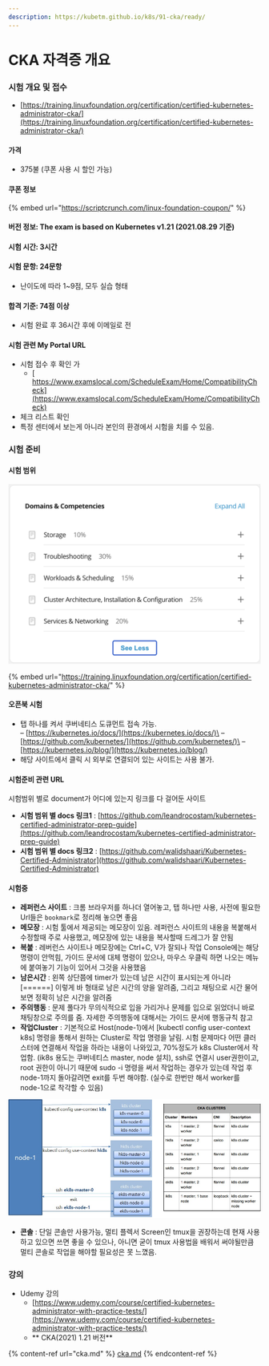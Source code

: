 ```yaml
---
description: https://kubetm.github.io/k8s/91-cka/ready/
---
```


# CKA 자격증 개요

### 시험 개요 및 접수

* [https://training.linuxfoundation.org/certification/certified-kubernetes-administrator-cka/](https://training.linuxfoundation.org/certification/certified-kubernetes-administrator-cka/)

#### 가격

* 375불 (쿠폰 사용 시 할인 가능)

#### **쿠폰 정보**

{% embed url="https://scriptcrunch.com/linux-foundation-coupon/" %}

#### 버전 정보: The exam is based on Kubernetes v1.21 (2021.08.29 기준)

#### 시험 시간: 3시간

#### 시험 문항: 24문항

* 난이도에 따라 1\~9점, 모두 실습 형태

#### 합격 기준: 74점 이상

* 시험 완료 후 36시간 후에 이메일로 전

#### 시험 관련 My Portal URL

* 시험 접수 후 확인 가
  * [ https://www.examslocal.com/ScheduleExam/Home/CompatibilityCheck](https://www.examslocal.com/ScheduleExam/Home/CompatibilityCheck)
*
  체크 리스트 확인
* 특정 센터에서 보는게 아니라 본인의 환경에서 시험을 치를 수 있음.

### 시험 준비

#### 시험 범위

![](<../../.gitbook/assets/image (6).png>)

{% embed url="https://training.linuxfoundation.org/certification/certified-kubernetes-administrator-cka/" %}

#### 오픈북 시험

* 탭 하나를 켜서 쿠버네티스 도큐먼트 접속 가능.\
  – [https://kubernetes.io/docs/](https://kubernetes.io/docs/)\
  – [https://github.com/kubernetes/](https://github.com/kubernetes/)\
  – [https://kubernetes.io/blog/](https://kubernetes.io/blog/)
* 해당 사이트에서 클릭 시 외부로 연결되어 있는 사이트는 사용 불가.

#### 시험준비 관련 URL

시험범위 별로 document가 어디에 있는지 링크를 다 걸어둔 사이트

* **시험 범위 별 docs 링크1** : [https://github.com/leandrocostam/kubernetes-certified-administrator-prep-guide](https://github.com/leandrocostam/kubernetes-certified-administrator-prep-guide)
* **시험 범위 별 docs 링크2** : [https://github.com/walidshaari/Kubernetes-Certified-Administrator](https://github.com/walidshaari/Kubernetes-Certified-Administrator)

#### 시험중

* **레퍼런스 사이트** : 크롬 브라우저를 하나더 열어놓고, 탭 하나만 사용, 사전에 필요한 Url들은 `bookmark`로 정리해 놓으면 좋음
* **메모장** : 시험 툴에서 제공되는 메모장이 있음. 레퍼런스 사이트의 내용을 복붙해서 수정할때 주로 사용했고, 메모장에 있는 내용을 복사할때 드레그가 잘 안됨
* **복붙** : 레버런스 사이트나 메모장에는 Ctrl+C, V가 잘되나 작업 Console에는 해당 명령이 안먹힘, 가이드 문서에 대체 명령이 있으나, 마우스 우클릭 하면 나오는 메뉴에 붙여놓기 기능이 있어서 그것을 사용했음
* **남은시간** : 왼쪽 상단쯤에 timer가 있는데 남은 시간이 표시되는게 아니라 \[======] 이렇게 바 형태로 남은 시간의 양을 알려줌, 그리고 채팅으로 시간 물어보면 정확히 남은 시간을 알려줌
* **주의행동** : 문제 풀다가 무의식적으로 입을 가리거나 문제를 입으로 읽었더니 바로 채팅창으로 주의를 줌. 자세한 주의행동에 대해서는 가이드 문서에 행동규칙 참고
* **작업Cluster** : 기본적으로 Host(node-1)에서 \[kubectl config user-context k8s] 명령을 통해서 원하는 Cluster로 작업 명령을 날림. 시험 문제마다 어떤 클러스터에 연결해서 작업을 하라는 내용이 나와있고, 70%정도가 k8s Cluster에서 작업함. (ik8s 용도는 쿠버네티스 master, node 설치), ssh로 연결시 user권한이고, root 권한이 아니기 때문에 sudo -i 명령을 써서 작업하는 경우가 있는데 작업 후 node-1까지 돌아갈려면 exit를 두번 해야함. (실수로 한번만 해서 worker를 node-1으로 착각할 수 있음)

![](<../../.gitbook/assets/image (13).png>)

* **콘솔** : 단일 콘솔만 사용가능, 멀티 플렉서 Screen인 tmux을 권장하는데 현재 사용하고 있으면 쓰면 좋을 수 있으나, 아니면 굳이 tmux 사용법을 배워서 써야될만큼 멀티 콘솔로 작업을 해야할 필요성은 못 느꼈음.



### 강의

* Udemy 강의
  * [https://www.udemy.com/course/certified-kubernetes-administrator-with-practice-tests/](https://www.udemy.com/course/certified-kubernetes-administrator-with-practice-tests/)
  * ** CKA(2021) 1.21 버전**

{% content-ref url="cka.md" %}
[cka.md](cka.md)
{% endcontent-ref %}





#### &#xD;
